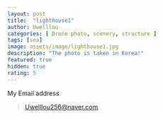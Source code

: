 ```yaml
---
layout: post
title:  "lighthouse1"
author: Uwelllou
categories: [ Drone photo, scenery, structure ]
tags: [sea]
image: assets/image/lighthouse1.jpg
description: "The photo is taken in Korea!"
featured: true
hidden: true
rating: 5
---
```







My Email address

> Uwelllou256@naver.com